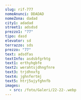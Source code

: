 ```yaml
---
slug: rif-777
nomeAnunci: DDADAD
nomeZona: dadad
city1: adadad
street1: adsdsd
prezzo1: "77"
tipo: dasd
elevator: sd
terrazzo: sds
prezzo: "77"
text: adsdfas
textInfo: asdsbfgrhtg
text1: erthyhgbfe
text2: werahtsjdhngfnre
text3: trjdhnxfg
text4: jghnfertmj
text5: htrj5ujyfghnfb
images:
  - src: /foto/Galeri/22-22-.webp
---
```

